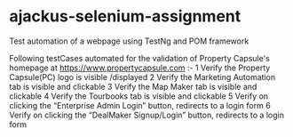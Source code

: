 # ajackus-selenium-assignment
Test automation of a webpage using TestNg and POM framework

Following testCases automated for the validation of 
Property Capsule's homepage at https://www.propertycapsule.com :-
1 Verify the Property Capsule(PC) logo is visible /displayed
2 Verify the Marketing Automation tab is visible and clickable
3 Verify the Map Maker tab is visible and clickable
4 Verify the Tourbooks tab is visible and clickable
5 Verify on clicking the “Enterprise Admin Login” button, redirects to a login form
6 Verify on clicking the “DealMaker Signup/Login” button, redirects to a login form

